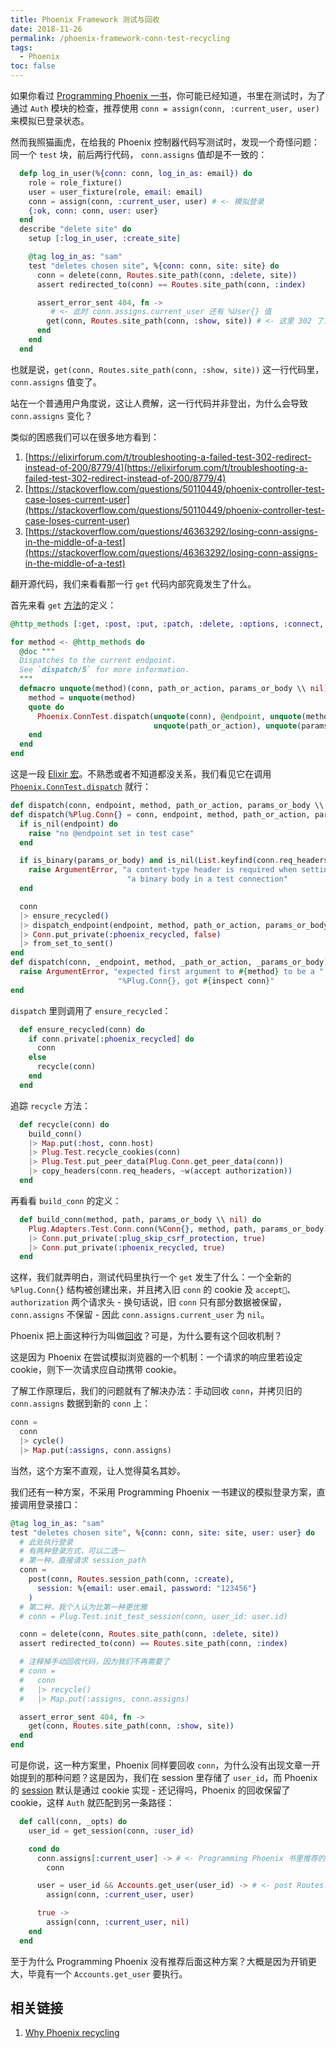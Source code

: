 ```yaml
---
title: Phoenix Framework 测试与回收
date: 2018-11-26
permalink: /phoenix-framework-conn-test-recycling
tags:
  - Phoenix
toc: false
---
```


如果你看过 [Programming Phoenix 一书](https://pragprog.com/book/phoenix14/programming-phoenix-1-4)，你可能已经知道，书里在测试时，为了通过 `Auth` 模块的检查，推荐使用 `conn = assign(conn, :current_user, user)` 来模拟已登录状态。

然而我照猫画虎，在给我的 Phoenix 控制器代码写测试时，发现一个奇怪问题：同一个 `test` 块，前后两行代码， `conn.assigns` 值却是不一致的：

```elixir
  defp log_in_user(%{conn: conn, log_in_as: email}) do
    role = role_fixture()
    user = user_fixture(role, email: email)
    conn = assign(conn, :current_user, user) # <- 模拟登录
    {:ok, conn: conn, user: user}
  end
  describe "delete site" do
    setup [:log_in_user, :create_site]

    @tag log_in_as: "sam"
    test "deletes chosen site", %{conn: conn, site: site} do
      conn = delete(conn, Routes.site_path(conn, :delete, site))
      assert redirected_to(conn) == Routes.site_path(conn, :index)

      assert_error_sent 404, fn ->
         # <- 此时 conn.assigns.current_user 还有 %User{} 值
        get(conn, Routes.site_path(conn, :show, site)) # <- 这里 302 了，而不是预期的 404，经检查发现 current_user 值丢失
      end
    end
  end
```
也就是说，`get(conn, Routes.site_path(conn, :show, site))` 这一行代码里，`conn.assigns` 值变了。

站在一个普通用户角度说，这让人费解，这一行代码并非登出，为什么会导致 `conn.assigns` 变化？

类似的困惑我们可以在很多地方看到：

1. [https://elixirforum.com/t/troubleshooting-a-failed-test-302-redirect-instead-of-200/8779/4](https://elixirforum.com/t/troubleshooting-a-failed-test-302-redirect-instead-of-200/8779/4)
2. [https://stackoverflow.com/questions/50110449/phoenix-controller-test-case-loses-current-user](https://stackoverflow.com/questions/50110449/phoenix-controller-test-case-loses-current-user)
3. [https://stackoverflow.com/questions/46363292/losing-conn-assigns-in-the-middle-of-a-test](https://stackoverflow.com/questions/46363292/losing-conn-assigns-in-the-middle-of-a-test)

翻开源代码，我们来看看那一行 `get` 代码内部究竟发生了什么。

首先来看 `get` [方法](https://github.com/phoenixframework/phoenix/blob/f6e541a002dd732b3b679d569a6d38d00926b127/lib/phoenix/test/conn_test.ex#L167)的定义：

```elixir
@http_methods [:get, :post, :put, :patch, :delete, :options, :connect, :trace, :head]

for method <- @http_methods do
  @doc """
  Dispatches to the current endpoint.
  See `dispatch/5` for more information.
  """
  defmacro unquote(method)(conn, path_or_action, params_or_body \\ nil) do
    method = unquote(method)
    quote do
      Phoenix.ConnTest.dispatch(unquote(conn), @endpoint, unquote(method),
                                unquote(path_or_action), unquote(params_or_body))
    end
  end
end
```
这是一段 [Elixir 宏](https://elixir-lang.org/getting-started/meta/macros.html)。不熟悉或者不知道都没关系，我们看见它在调用 [`Phoenix.ConnTest.dispatch`](https://github.com/phoenixframework/phoenix/blob/f6e541a002dd732b3b679d569a6d38d00926b127/lib/phoenix/test/conn_test.ex#L222) 就行：

```elixir
def dispatch(conn, endpoint, method, path_or_action, params_or_body \\ nil)
def dispatch(%Plug.Conn{} = conn, endpoint, method, path_or_action, params_or_body) do
  if is_nil(endpoint) do
    raise "no @endpoint set in test case"
  end

  if is_binary(params_or_body) and is_nil(List.keyfind(conn.req_headers, "content-type", 0)) do
    raise ArgumentError, "a content-type header is required when setting " <>
                          "a binary body in a test connection"
  end

  conn
  |> ensure_recycled()
  |> dispatch_endpoint(endpoint, method, path_or_action, params_or_body)
  |> Conn.put_private(:phoenix_recycled, false)
  |> from_set_to_sent()
end
def dispatch(conn, _endpoint, method, _path_or_action, _params_or_body) do
  raise ArgumentError, "expected first argument to #{method} to be a " <>
                        "%Plug.Conn{}, got #{inspect conn}"
end
```
`dispatch` 里则调用了 `ensure_recycled`：

```elixir
  def ensure_recycled(conn) do
    if conn.private[:phoenix_recycled] do
      conn
    else
      recycle(conn)
    end
  end
```

追踪 `recycle` 方法：

```elixir
  def recycle(conn) do
    build_conn()
    |> Map.put(:host, conn.host)
    |> Plug.Test.recycle_cookies(conn)
    |> Plug.Test.put_peer_data(Plug.Conn.get_peer_data(conn))
    |> copy_headers(conn.req_headers, ~w(accept authorization))
  end
```
再看看 `build_conn` 的定义：

```elixir
  def build_conn(method, path, params_or_body \\ nil) do
    Plug.Adapters.Test.Conn.conn(%Conn{}, method, path, params_or_body)
    |> Conn.put_private(:plug_skip_csrf_protection, true)
    |> Conn.put_private(:phoenix_recycled, true)
  end
```
这样，我们就弄明白，测试代码里执行一个 `get` 发生了什么：一个全新的 `%Plug.Conn{}` 结构被创建出来，并且拷入旧 `conn` 的 cookie 及 `accept`、`authorization` 两个请求头 - 换句话说，旧 `conn` 只有部分数据被保留，`conn.assigns` 不保留 - 因此 `conn.assigns.current_user` 为 `nil`。

Phoenix 把上面这种行为叫做[回收](https://hexdocs.pm/phoenix/1.4.0/Phoenix.ConnTest.html#module-recycling)？可是，为什么要有这个回收机制？

这是因为 Phoenix 在尝试模拟浏览器的一个机制：一个请求的响应里若设定 cookie，则下一次请求应自动携带 cookie。

了解工作原理后，我们的问题就有了解决办法：手动回收 `conn`，并拷贝旧的 `conn.assigns` 数据到新的 `conn` 上：

```elixir
conn =
  conn
  |> cycle()
  |> Map.put(:assigns, conn.assigns)
```
当然，这个方案不直观，让人觉得莫名其妙。

我们还有一种方案，不采用 Programming Phoenix 一书建议的模拟登录方案，直接调用登录接口：

```elixir
@tag log_in_as: "sam"
test "deletes chosen site", %{conn: conn, site: site, user: user} do
  # 此处执行登录
  # 有两种登录方式，可以二选一
  # 第一种，直接请求 session_path
  conn =
    post(conn, Routes.session_path(conn, :create),
      session: %{email: user.email, password: "123456"}
    )
  # 第二种，我个人认为比第一种更优雅
  # conn = Plug.Test.init_test_session(conn, user_id: user.id)

  conn = delete(conn, Routes.site_path(conn, :delete, site))
  assert redirected_to(conn) == Routes.site_path(conn, :index)

  # 注释掉手动回收代码，因为我们不再需要了
  # conn =
  #   conn
  #   |> recycle()
  #   |> Map.put(:assigns, conn.assigns)

  assert_error_sent 404, fn ->
    get(conn, Routes.site_path(conn, :show, site))
  end
end
```
可是你说，这一种方案里，Phoenix 同样要回收 `conn`，为什么没有出现文章一开始提到的那种问题？这是因为，我们在 session 里存储了 `user_id`，而 Phoenix 的 [session](https://phoenixframework.org/blog/sessions) 默认是通过 cookie 实现 - 还记得吗，Phoenix 的回收保留了 cookie，这样 `Auth` 就匹配到另一条路径：

```elixir
  def call(conn, _opts) do
    user_id = get_session(conn, :user_id)

    cond do
      conn.assigns[:current_user] -> # <- Programming Phoenix 书里推荐的方案匹配的路径
        conn

      user = user_id && Accounts.get_user(user_id) -> # <- post Routes.session_path 方案匹配的路径
        assign(conn, :current_user, user)

      true ->
        assign(conn, :current_user, nil)
    end
  end
```
至于为什么 Programming Phoenix 没有推荐后面这种方案？大概是因为开销更大，毕竟有一个 `Accounts.get_user` 要执行。

## 相关链接

1. [Why Phoenix recycling](https://elixirforum.com/t/why-phoenix-recycling/18201)